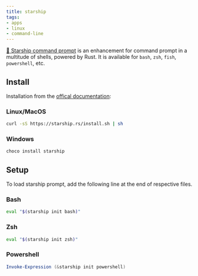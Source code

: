 ```yaml
---
title: starship
tags:
- apps
- linux
- command-line
---
```


[🚀 Starship command prompt](https://starship.rs/) is an enhancement for command prompt in a multitude of shells, powered by Rust. It is available for `bash`, `zsh`, `fish`, `powershell`, etc.

## Install
Installation from the [offical documentation](https://starship.rs/guide/#%F0%9F%9A%80-installation):
### Linux/MacOS

```sh
curl -sS https://starship.rs/install.sh | sh
```

### Windows

```powershell
choco install starship
```

## Setup

To load starship prompt, add the following line at the end of respective files.

### Bash
```sh title="~/.bashrc"
eval "$(starship init bash)"
```

### Zsh
```sh title="~/.zshrc"
eval "$(starship init zsh)"
```

### Powershell
```powershell title="Documents\PowerShell\profile.ps1"
Invoke-Expression (&starship init powershell)
```